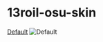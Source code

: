 # 13roil-osu-skin

[Default](https://drive.google.com/file/d/1dPxX7Zp0bjyNJ69PSWNmnqn45l5wvs8a/view)
![Default](https://cdn.discordapp.com/attachments/1018833467569619016/1021299612285415424/8.png)
